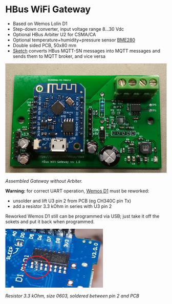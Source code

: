 # HBus WiFi Gateway

  * Based on Wemos Lolin D1
  * Step-down converter, input voltage range 8...30 Vdc  
  * Optional HBus Arbiter U2 for CSMA/CA
  * Optional temperature+humidity+pressure sensor [BME280](https://www.ebay.com.au/sch/i.html?_osacat=0&_odkw=BMP280&_from=R40&_trksid=p2334524.m570.l1313.TR3.TRC2.A0.H0.XBME280.TRS0&_nkw=BME280&_sacat=0)
  * Double sided PCB, 50x80 mm
  * [Sketch](https://github.com/akouz/HBus/tree/master/Devices/03_WiFi_Gateway/WiFiGw) converts HBus MQTT-SN messages into MQTT messages and sends them to MQTT broker, and vice versa
  
  ![Pic1](https://github.com/akouz/HBus/blob/master/Devices/03_WiFi_Gateway/WiFi_Gateway.jpg)

*Assembled Gateway without Arbiter.*

**Warning:** for correct UART operation, [Wemos D1](https://wiki.wemos.cc/products:d1:d1_mini) must be reworked:
  * unsolder and lift U3 pin 2 from PCB (eg CH340C pin Tx)
  * add a resistor 3.3 kOhm in series with U3 pin 2
  
Reworked Wemos D1 still can be programmed via USB; just take it off the sokets and put it back when programmed.
  
![Pic2](https://github.com/akouz/HBus/blob/master/Devices/03_WiFi_Gateway/rework.jpg)

*Resistor 3.3 kOhm, size 0603, soldered between pin 2 and PCB*
